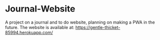 # Journal-Website
A project on a journal and to do website, planning on making a PWA in the future.
The website is available at: https://gentle-thicket-85994.herokuapp.com/
